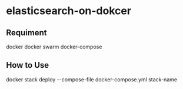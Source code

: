 # elasticsearch-on-dokcer

## Requiment
docker
docker swarm
docker-compose

## How to Use
docker stack deploy --compose-file docker-compose.yml  stack-name

